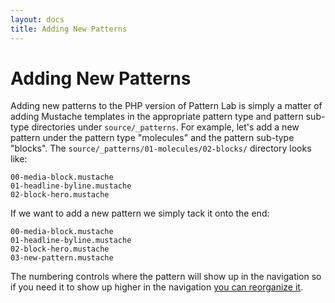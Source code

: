 ```yaml
---
layout: docs
title: Adding New Patterns
---
```


# Adding New Patterns
Adding new patterns to the PHP version of Pattern Lab is simply a matter of adding Mustache templates in the appropriate pattern type and pattern sub-type directories under `source/_patterns`. For example, let's add a new pattern under the pattern type "molecules" and the pattern sub-type "blocks". The `source/_patterns/01-molecules/02-blocks/` directory looks like:

    00-media-block.mustache
    01-headline-byline.mustache
    02-block-hero.mustache

If we want to add a new pattern we simply tack it onto the end:

    00-media-block.mustache
    01-headline-byline.mustache
    02-block-hero.mustache
    03-new-pattern.mustache

The numbering controls where the pattern will show up in the navigation so if you need it to show up higher in the navigation [you can reorganize it](https://github.com/pattern-lab/patternlab-php/wiki/Reorganizing-Patterns).

